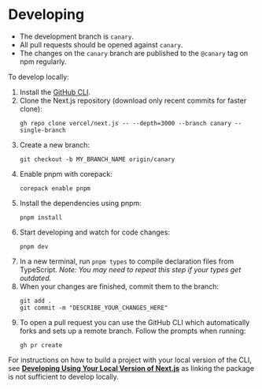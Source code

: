 # Developing

- The development branch is `canary`.
- All pull requests should be opened against `canary`.
- The changes on the `canary` branch are published to the `@canary` tag on npm regularly.

To develop locally:

1. Install the [GitHub CLI](https://github.com/cli/cli#installation).
1. Clone the Next.js repository (download only recent commits for faster clone):
   ```
   gh repo clone vercel/next.js -- --depth=3000 --branch canary --single-branch
   ```
1. Create a new branch:
   ```
   git checkout -b MY_BRANCH_NAME origin/canary
   ```
1. Enable pnpm with corepack:
   ```
   corepack enable pnpm
   ```
1. Install the dependencies using pnpm:
   ```
   pnpm install
   ```
1. Start developing and watch for code changes:
   ```
   pnpm dev
   ```
1. In a new terminal, run `pnpm types` to compile declaration files from
   TypeScript.
   _Note: You may need to repeat this step if your types get outdated._
1. When your changes are finished, commit them to the branch:
   ```
   git add .
   git commit -m "DESCRIBE_YOUR_CHANGES_HERE"
   ```
1. To open a pull request you can use the GitHub CLI which automatically forks and sets up a remote branch. Follow the prompts when running:
   ```
   gh pr create
   ```

For instructions on how to build a project with your local version of the CLI,
see **[Developing Using Your Local Version of Next.js](./developing-using-local-app.md)** as linking the package is not sufficient to develop locally.

